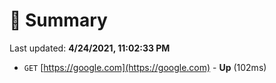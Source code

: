 # 📖 Summary
Last updated: **4/24/2021, 11:02:33 PM**

- `GET` [https://google.com](https://google.com) - **Up** (102ms)
